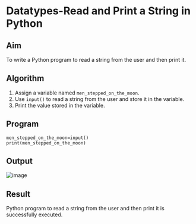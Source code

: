# Datatypes-Read and Print a String in Python

## Aim
To write a Python program to read a string from the user and then print it.

## Algorithm
1. Assign a variable named `men_stepped_on_the_moon`.
2. Use `input()` to read a string from the user and store it in the variable.
3. Print the value stored in the variable.

## Program
```
men_stepped_on_the_moon=input()
print(men_stepped_on_the_moon)
```

## Output
![image](https://github.com/user-attachments/assets/605e7b84-c980-4e54-9a55-430d562df688)



## Result
Python program to read a string from the user and then print it is successfully executed.
